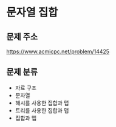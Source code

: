 # 문자열 집합
## 문제 주소
https://www.acmicpc.net/problem/14425

## 문제 분류
- 자료 구조
- 문자열
- 해시를 사용한 집합과 맵
- 트리를 사용한 집합과 맵
- 집합과 맵